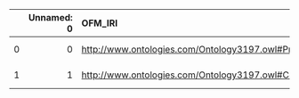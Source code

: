 |    |   Unnamed: 0 | OFM_IRI                                              | OFM_DESC      | OSMO_IRI                                                | OSMO_DESC             |
|---:|-------------:|:-----------------------------------------------------|:--------------|:--------------------------------------------------------|:----------------------|
|  0 |            0 | http://www.ontologies.com/Ontology3197.owl#Processor | {'Processor'} | https://purl.vimmp.eu/semantics/osmo/osmo.ttl#processor | {'name': 'Processor'} |
|  1 |            1 | http://www.ontologies.com/Ontology3197.owl#Condition | {'Condition'} | https://purl.vimmp.eu/semantics/osmo/osmo.ttl#condition | {'name': 'Condition'} |